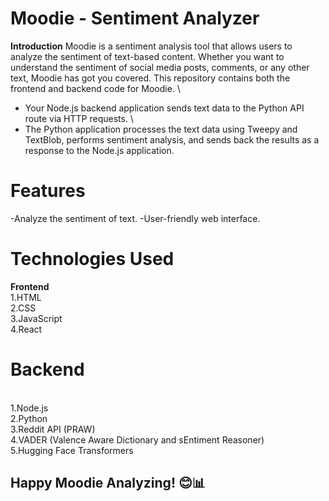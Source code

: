 # Moodie - Sentiment Analyzer
**Introduction**
Moodie is a sentiment analysis tool that allows users to analyze the sentiment of text-based content. Whether you want to understand the sentiment of social media posts, comments, or any other text, Moodie has got you covered. This repository contains both the frontend and backend code for Moodie.
\
- Your Node.js backend application sends text data to the Python API route via HTTP requests.
\
- The Python application processes the text data using Tweepy and TextBlob, performs sentiment analysis, and sends back the results as a response to the Node.js application.
# Features
  -Analyze the sentiment of text.
  -User-friendly web interface.
# Technologies Used
**Frontend**
 \
   1.HTML
  \
  2.CSS
  \
  3.JavaScript
  \
  4.React
# Backend
\
  1.Node.js
  \
  2.Python
  \
  3.Reddit API (PRAW)
  \
  4.VADER (Valence Aware Dictionary and sEntiment Reasoner)
  \
  5.Hugging Face Transformers
## Happy Moodie Analyzing! 😊📊
